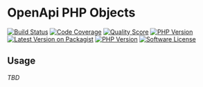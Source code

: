 # OpenApi PHP Objects

<p style="text-align: center">

[![Build Status][ico-travis]][link-travis]
[![Code Coverage][ico-scrutinizer]][link-scrutinizer]
[![Quality Score][ico-code-quality]][link-code-quality]
[![PHP Version][ico-dependencies]][link-github]
[![Latest Version on Packagist][ico-version]][link-packagist]
[![PHP Version][ico-php-version]][link-github]
[![Software License][ico-license]][link-license]

</p>

## Usage

*TBD*

[ico-version]: https://img.shields.io/github/tag/waspes/objects.svg?style=flat-square&label=latest
[ico-php-version]: https://img.shields.io/packagist/php-v/waspes/objects.svg?style=flat-square
[ico-license]: https://img.shields.io/badge/License-MIT-blue.svg?style=flat-square
[ico-travis]: https://img.shields.io/travis/waspes/objects.svg?style=flat-square&logo=travis
[ico-scrutinizer]: https://img.shields.io/scrutinizer/coverage/g/waspes/objects.svg?style=flat-square&logo=scrutinizer
[ico-code-quality]: https://img.shields.io/scrutinizer/g/waspes/objects.svg?style=flat-square&logo=scrutinizer
[ico-dependencies]: https://img.shields.io/badge/dependencies-0-brightgreen.svg?style=flat-square&logo=scrutinizer

[link-packagist]: https://packagist.org/packages/waspes/objects
[link-github]: https://github.com/waspes/objects
[link-license]: LICENSE
[link-travis]: https://travis-ci.org/waspes/objects
[link-scrutinizer]: https://scrutinizer-ci.com/g/waspes/objects/code-structure
[link-code-quality]: https://scrutinizer-ci.com/g/waspes/objects
